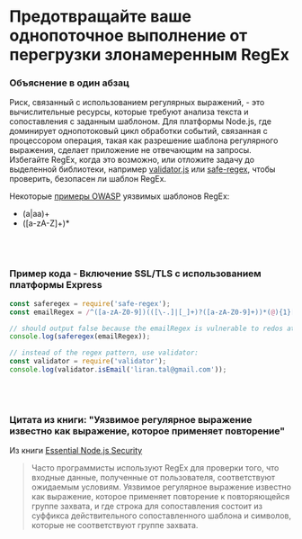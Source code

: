 # Предотвращайте ваше однопоточное выполнение от перегрузки злонамеренным RegEx

### Объяснение в один абзац

Риск, связанный с использованием регулярных выражений, - это вычислительные ресурсы, которые требуют анализа текста и сопоставления с заданным шаблоном. Для платформы Node.js, где доминирует однопотоковый цикл обработки событий, связанная с процессором операция, такая как разрешение шаблона регулярного выражения, сделает приложение не отвечающим на запросы.
Избегайте RegEx, когда это возможно, или отложите задачу до выделенной библиотеки, например [validator.js](https://github.com/chriso/validator.js) или [safe-regex](https://github.com/substack/safe-regex), чтобы проверить, безопасен ли шаблон RegEx.

Некоторые [примеры OWASP](https://www.owasp.org/index.php/Regular_expression_Denial_of_Service_-_ReDoS) уязвимых шаблонов RegEx:
* (a|aa)+
* ([a-zA-Z]+)*

<br/><br/>

### Пример кода - Включение SSL/TLS с использованием платформы Express

```javascript
const saferegex = require('safe-regex');
const emailRegex = /^([a-zA-Z0-9])(([\-.]|[_]+)?([a-zA-Z0-9]+))*(@){1}[a-z0-9]+[.]{1}(([a-z]{2,3})|([a-z]{2,3}[.]{1}[a-z]{2,3}))$/;

// should output false because the emailRegex is vulnerable to redos attacks
console.log(saferegex(emailRegex));

// instead of the regex pattern, use validator:
const validator = require('validator');
console.log(validator.isEmail('liran.tal@gmail.com'));
```

<br/><br/>

### Цитата из книги: "Уязвимое регулярное выражение известно как выражение, которое применяет повторение"

Из книги [Essential Node.js Security](https://leanpub.com/nodejssecurity)
> Часто программисты используют RegEx для проверки того, что входные данные, полученные от пользователя, соответствуют ожидаемым условиям. Уязвимое регулярное выражение известно как выражение, которое применяет повторение к повторяющейся группе захвата, и где строка для сопоставления состоит из суффикса действительного сопоставленного шаблона и символов, которые не соответствуют группе захвата.

